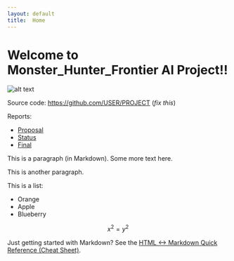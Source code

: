 ```yaml
---
layout: default
title:  Home
---
```



# Welcome to Monster_Hunter_Frontier AI Project!!
![alt text](https://github.com/zihuazhang337/Monster_Hunter_Frontier-/blob/master/docs/MHF.jpg )

Source code: https://github.com/USER/PROJECT (_fix this_)

Reports:

- [Proposal](proposal.html)
- [Status](status.html)
- [Final](final.html)


This is a paragraph (in Markdown). Some more
text here.

This is another paragraph.

This is a list:

- Orange
- Apple
- Blueberry

$$x^2 = y^2$$


Just getting started with Markdown?
See the [HTML <-> Markdown Quick Reference (Cheat Sheet)][quickref].


[quickref]: https://github.com/mundimark/quickrefs/blob/master/HTML.md
